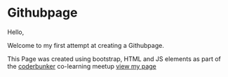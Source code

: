 # Githubpage
Hello, 

Welcome to my first attempt at creating a Githubpage. 

This Page was created using bootstrap, HTML and JS elements as part of the [coderbunker](https://github.com/coderbunker) co-learning meetup 
[view my page](https://endriulisbeatz.github.io/)
